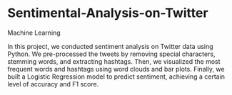 # Sentimental-Analysis-on-Twitter
Machine Learning

In this project, we conducted sentiment analysis on Twitter data using Python. We pre-processed the tweets by removing special characters, stemming words, and extracting hashtags. Then, we visualized the most frequent words and hashtags using word clouds and bar plots. Finally, we built a Logistic Regression model to predict sentiment, achieving a certain level of accuracy and F1 score. 
